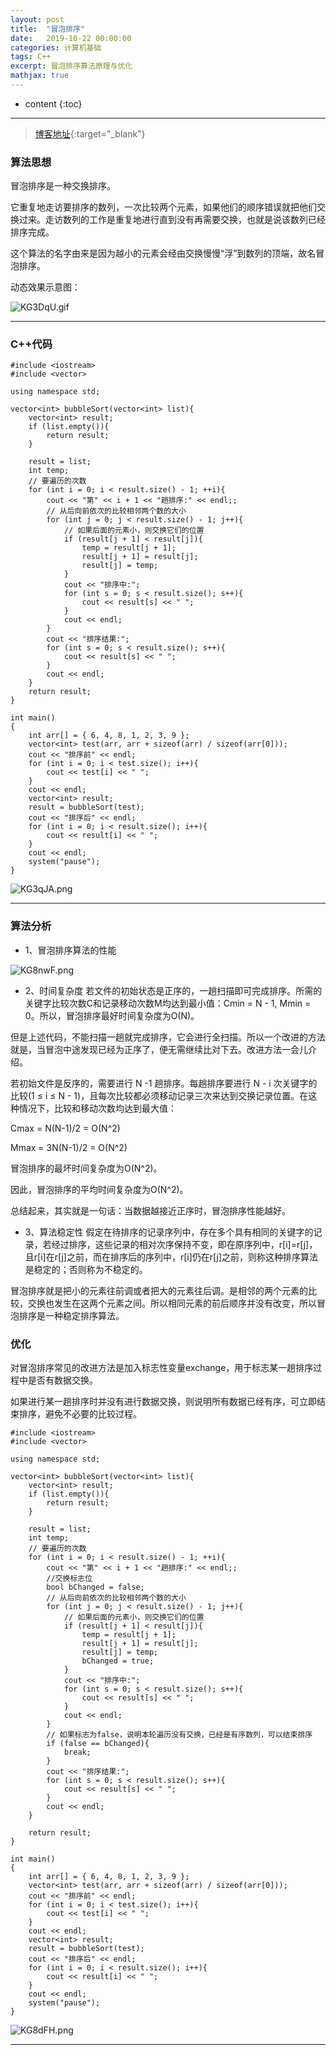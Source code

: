 ```yaml
---
layout: post
title:  "冒泡排序"
date:   2019-10-22 00:00:00
categories: 计算机基础
tags: C++
excerpt: 冒泡排序算法原理与优化
mathjax: true
---
```

* content
{:toc}
---


> [博客地址](https://dufaxing.com){:target="_blank"}


### 算法思想

冒泡排序是一种交换排序。<br>

它重复地走访要排序的数列，一次比较两个元素，如果他们的顺序错误就把他们交换过来。走访数列的工作是重复地进行直到没有再需要交换，也就是说该数列已经排序完成。<br>

这个算法的名字由来是因为越小的元素会经由交换慢慢“浮”到数列的顶端，故名冒泡排序。<br>

动态效果示意图：<br>


![KG3DqU.gif](https://s2.ax1x.com/2019/10/22/KG3DqU.gif)



---

### C++代码

```
#include <iostream>
#include <vector>

using namespace std;

vector<int> bubbleSort(vector<int> list){
    vector<int> result;
    if (list.empty()){
        return result;
    }

    result = list;
    int temp;
    // 要遍历的次数
    for (int i = 0; i < result.size() - 1; ++i){
        cout << "第" << i + 1 << "趟排序:" << endl;;
        // 从后向前依次的比较相邻两个数的大小
        for (int j = 0; j < result.size() - 1; j++){
            // 如果后面的元素小，则交换它们的位置
            if (result[j + 1] < result[j]){
                temp = result[j + 1];
                result[j + 1] = result[j];
                result[j] = temp;
            }
            cout << "排序中:";
            for (int s = 0; s < result.size(); s++){
                cout << result[s] << " ";
            }
            cout << endl;
        }
        cout << "排序结果:";
        for (int s = 0; s < result.size(); s++){
            cout << result[s] << " ";
        }
        cout << endl;
    }
    return result;
}

int main()
{
    int arr[] = { 6, 4, 8, 1, 2, 3, 9 };
    vector<int> test(arr, arr + sizeof(arr) / sizeof(arr[0]));
    cout << "排序前" << endl;
    for (int i = 0; i < test.size(); i++){
        cout << test[i] << " ";
    }
    cout << endl;
    vector<int> result;
    result = bubbleSort(test);
    cout << "排序后" << endl;
    for (int i = 0; i < result.size(); i++){
        cout << result[i] << " ";
    }
    cout << endl;
    system("pause");
}
```

![KG3qJA.png](https://s2.ax1x.com/2019/10/22/KG3qJA.png)

---

### 算法分析

- 1、冒泡排序算法的性能

![KG8nwF.png](https://s2.ax1x.com/2019/10/22/KG8nwF.png)

- 2、时间复杂度
若文件的初始状态是正序的，一趟扫描即可完成排序。所需的关键字比较次数C和记录移动次数M均达到最小值：Cmin = N - 1, Mmin = 0。所以，冒泡排序最好时间复杂度为O(N)。

但是上述代码，不能扫描一趟就完成排序，它会进行全扫描。所以一个改进的方法就是，当冒泡中途发现已经为正序了，便无需继续比对下去。改进方法一会儿介绍。

若初始文件是反序的，需要进行 N -1 趟排序。每趟排序要进行 N - i 次关键字的比较(1 ≤ i ≤ N - 1)，且每次比较都必须移动记录三次来达到交换记录位置。在这种情况下，比较和移动次数均达到最大值：

Cmax = N(N-1)/2 = O(N^2)

Mmax = 3N(N-1)/2 = O(N^2)

冒泡排序的最坏时间复杂度为O(N^2)。

因此，冒泡排序的平均时间复杂度为O(N^2)。

总结起来，其实就是一句话：当数据越接近正序时，冒泡排序性能越好。

- 3、算法稳定性
假定在待排序的记录序列中，存在多个具有相同的关键字的记录，若经过排序，这些记录的相对次序保持不变，即在原序列中，r[i]=r[j]，且r[i]在r[j]之前，而在排序后的序列中，r[i]仍在r[j]之前，则称这种排序算法是稳定的；否则称为不稳定的。

冒泡排序就是把小的元素往前调或者把大的元素往后调。是相邻的两个元素的比较，交换也发生在这两个元素之间。所以相同元素的前后顺序并没有改变，所以冒泡排序是一种稳定排序算法。

### 优化

对冒泡排序常见的改进方法是加入标志性变量exchange，用于标志某一趟排序过程中是否有数据交换。

如果进行某一趟排序时并没有进行数据交换，则说明所有数据已经有序，可立即结束排序，避免不必要的比较过程。

```
#include <iostream>
#include <vector>

using namespace std;

vector<int> bubbleSort(vector<int> list){
    vector<int> result;
    if (list.empty()){
        return result;
    }

    result = list;
    int temp;
    // 要遍历的次数
    for (int i = 0; i < result.size() - 1; ++i){
        cout << "第" << i + 1 << "趟排序:" << endl;;
        //交换标志位
        bool bChanged = false;
        // 从后向前依次的比较相邻两个数的大小
        for (int j = 0; j < result.size() - 1; j++){
            // 如果后面的元素小，则交换它们的位置
            if (result[j + 1] < result[j]){
                temp = result[j + 1];
                result[j + 1] = result[j];
                result[j] = temp;
                bChanged = true;
            }
            cout << "排序中:";
            for (int s = 0; s < result.size(); s++){
                cout << result[s] << " ";
            }
            cout << endl;
        }
        // 如果标志为false，说明本轮遍历没有交换，已经是有序数列，可以结束排序
        if (false == bChanged){
            break;
        }
        cout << "排序结果:";
        for (int s = 0; s < result.size(); s++){
            cout << result[s] << " ";
        }
        cout << endl;
    }

    return result;
}

int main()
{
    int arr[] = { 6, 4, 8, 1, 2, 3, 9 };
    vector<int> test(arr, arr + sizeof(arr) / sizeof(arr[0]));
    cout << "排序前" << endl;
    for (int i = 0; i < test.size(); i++){
        cout << test[i] << " ";
    }
    cout << endl;
    vector<int> result;
    result = bubbleSort(test);
    cout << "排序后" << endl;
    for (int i = 0; i < result.size(); i++){
        cout << result[i] << " ";
    }
    cout << endl;
    system("pause");
}
```


![KG8dFH.png](https://s2.ax1x.com/2019/10/22/KG8dFH.png)

---
